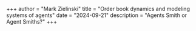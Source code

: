 +++
author = "Mark Zielinski"
title = "Order book dynamics and modeling systems of agents"
date = "2024-09-21"
description = "Agents Smith or Agent Smiths?"
+++
